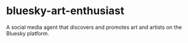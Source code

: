 # bluesky-art-enthusiast

A social media agent that discovers and promotes art and artists on the Bluesky platform.

